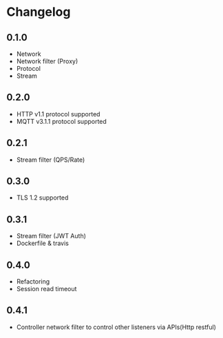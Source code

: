 # Changelog

## 0.1.0
+ Network
+ Network filter (Proxy)
+ Protocol
+ Stream

## 0.2.0
+ HTTP v1.1 protocol supported
+ MQTT v3.1.1 protocol supported

## 0.2.1
+ Stream filter (QPS/Rate)

## 0.3.0
+ TLS 1.2 supported

## 0.3.1
+ Stream filter (JWT Auth)
+ Dockerfile & travis

## 0.4.0
+ Refactoring
+ Session read timeout

## 0.4.1
+ Controller network filter to control other listeners via APIs(Http restful)